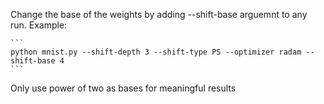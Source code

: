 Change the base of the weights by adding --shift-base arguemnt to any run. Example:

    ```
    python mnist.py --shift-depth 3 --shift-type PS --optimizer radam --shift-base 4
    ```

Only use power of two as bases for meaningful results
